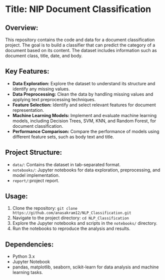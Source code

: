 # Title: NlP Document Classification

## Overview:
This repository contains the code and data for a document classification project. The goal is to build a classifier that can predict the category of a document based on its content. The dataset includes information such as document class, title, date, and body.

## Key Features:
- **Data Exploration:** Explore the dataset to understand its structure and identify any missing values.
- **Data Preprocessing:** Clean the data by handling missing values and applying text preprocessing techniques.
- **Feature Selection:** Identify and select relevant features for document representation.
- **Machine Learning Models:** Implement and evaluate machine learning models, including Decision Trees, SVM, KNN, and Random Forest, for document classification.
- **Performance Comparison:** Compare the performance of models using different feature sets, such as body text and title.

## Project Structure:
- `data/`: Contains the dataset in tab-separated format.
- `notebooks/`: Jupyter notebooks for data exploration, preprocessing, and model implementation.
- `report/`:project report.

## Usage:
1. Clone the repository: `git clone https://github.com/anasakram12/NLP_Classification.git`
2. Navigate to the project directory: `cd NLP_Classification`
3. Explore the Jupyter notebooks and scripts in the `notebooks/` directory.
4. Run the notebooks to reproduce the analysis and results.

## Dependencies:
- Python 3.x
- Jupyter Notebook
- pandas, matplotlib, seaborn, scikit-learn for data analysis and machine learning tasks.

